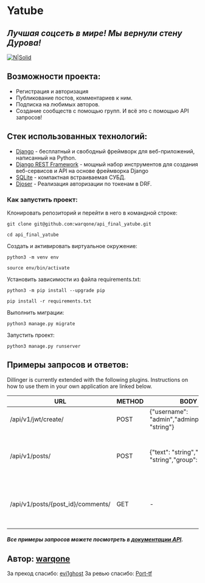 # Yatube
## _Лучшая соцсеть в мире! Мы вернули стену Дурова!_

[![N|Solid](https://static.djangoproject.com/img/icon-touch.e4872c4da341.png)](https://nodesource.com/products/nsolid)

## Возможности проекта:

- Регистрация и авторизация
- Публикование постов, комментариев к ним.
- Подписка на любимых авторов.
- Создание сообществ с помощью групп.
И всё это с помощью API запросов!

## Стек использованных технологий:

- [Django](https://www.djangoproject.com/) - бесплатный и свободный фреймворк для веб-приложений, написанный на Python.
- [Django REST Framework](https://www.django-rest-framework.org/) - мощный набор инструментов для создания веб-сервисов и API на основе фреймворка Django
- [SQLite](https://www.sqlite.org/) - компактная встраиваемая СУБД.
- [Djoser](https://djoser.readthedocs.io/en/latest/getting_started.html) - Реализация авторизации по токенам в DRF.

### Как запустить проект:

Клонировать репозиторий и перейти в него в командной строке:

```
git clone git@github.com:warqone/api_final_yatube.git
```

```
cd api_final_yatube
```

Cоздать и активировать виртуальное окружение:

```
python3 -m venv env
```

```
source env/bin/activate
```

Установить зависимости из файла requirements.txt:

```
python3 -m pip install --upgrade pip
```

```
pip install -r requirements.txt
```

Выполнить миграции:

```
python3 manage.py migrate
```

Запустить проект:

```
python3 manage.py runserver
```

## Примеры запросов и ответов:

Dillinger is currently extended with the following plugins.
Instructions on how to use them in your own application are linked below.

| URL | METHOD | BODY | RESPONSE
| ------ | ------ | ------- | ------- |
| /api/v1/jwt/create/ | POST | {"username": "admin","adminpassword": "string"} | {"refresh":"key", "access": "api_key"} |
| /api/v1/posts/ | POST  | {"text": "string","image": "string","group": 0} | {"id": 0,"author": "string","text": "string","pub_date": "2025-02-27T05:50:46.416Z","image": "string","group": 0} |
| /api/v1/posts/{post_id}/comments/ | GET | - | {"id": 0,"author": "string","text": "string","created": "2025-02-27T05:53:00.817Z","post": 0} |

##### Все примеры запросов можете посмотреть в [документации API](https://localhost:8000/redoc).

## Автор: [warqone](https://github.com/warqone)
За прекод спасибо: [evi1ghost](https://github.com/evi1ghost)
За ревью спасибо: [Port-tf](https://github.com/Port-tf)
